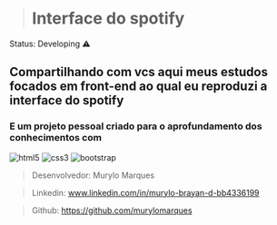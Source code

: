 

> # Interface do spotify

Status: Developing ⚠️
## Compartilhando com vcs aqui meus estudos focados em front-end ao qual eu reproduzi a interface do spotify
### E um projeto pessoal criado para o aprofundamento dos conhecimentos com
![html5](https://img.shields.io/badge/HTML5-E34F26?style=for-the-badge&logo=html5&logoColor=white)
![css3](https://img.shields.io/badge/CSS3-1572B6?style=for-the-badge&logo=css3&logoColor=white)
![bootstrap](
https://img.shields.io/badge/Bootstrap-563D7C?style=for-the-badge&logo=bootstrap&logoColor=white)

> Desenvolvedor: Murylo Marques 

> Linkedin: www.linkedin.com/in/murylo-brayan-d-bb4336199

> Github: https://github.com/murylomarques
